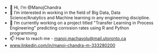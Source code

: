 - 👋 Hi, I’m @ManojChandra
- 👀 I’m interested in working in the field of Big Data, Data Science/Analytics and Machine learning in any engineering discipline.
- 🌱 I’m currently working on a project titled "Transfer Learning in Process Engineering" predicting corrosion rates using R and Python programming
- 📫 How to reach me -  manoj.machavolu@mail.utoronto.ca
- www.linkedin.com/in/manoj-chandra-m-333280200


<!---
Manoj-Chandra-M/Manoj-Chandra-M is a ✨ special ✨ repository because its `README.md` (this file) appears on your GitHub profile.
You can click the Preview link to take a look at your changes.
--->
